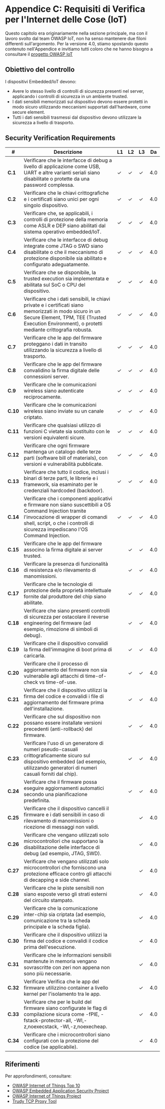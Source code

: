 # Appendice C: Requisiti di Verifica per l'Internet delle Cose (IoT)

Questo capitolo era originariamente nella sezione principale, ma con il lavoro svolto dal team OWASP IoT, non ha senso mantenere due filoni differenti sull'argomento. Per la versione 4.0, stiamo spostando questo contenuto nell'Appendice e invitiamo tutti coloro che ne hanno bisogno a consultare il [progetto OWASP IoT](https://owasp.org/www-project-internet-of-things/)

## Obiettivo del controllo

I dispositivi Embedded/IoT devono:

* Avere lo stesso livello di controlli di sicurezza presenti nel server, applicando i controlli di sicurezza in un ambiente trusted.
* I dati sensibili memorizzati sul dispositivo devono essere protetti in modo sicuro utilizzando meccanismi supportati dall'hardware, come secure element.
* Tutti i dati sensibili trasmessi dal dispositivo devono utilizzare la sicurezza a livello di trasporto.

## Security Verification Requirements

| # | Descrizione | L1 | L2 | L3 | Da |
| --- | --- | --- | --- | -- | -- |
| **C.1** | Verificare che le interfacce di debug a livello di applicazione come USB, UART e altre varianti seriali siano disabilitate o protette da una password complessa. | ✓ | ✓ | ✓ | 4.0 |
| **C.2** | Verificare che le chiavi crittografiche e i certificati siano unici per ogni singolo dispositivo. | ✓ | ✓ | ✓ | 4.0 |
| **C.3** | Verificare che, se applicabili, i controlli di protezione della memoria come ASLR e DEP siano abilitati dal sistema operativo embedded/IoT. | ✓ | ✓ | ✓ | 4.0 |
| **C.4** | Verificare che le interfacce di debug integrate come JTAG o SWD siano disabilitate o che il meccanismo di protezione disponibile sia abilitato e configurato adeguatamente. | ✓ | ✓ | ✓ | 4.0 |
| **C.5** | Verificare che se disponibile, la trusted execution sia implementata e abilitata sul SoC o CPU del dispositivo. | ✓ | ✓ | ✓ | 4.0 |
| **C.6** | Verificare che i dati sensibili, le chiavi private e i certificati siano memorizzati in modo sicuro in un Secure Element, TPM, TEE (Trusted Execution Environment), o protetti mediante crittografia robusta. | ✓ | ✓ | ✓ | 4.0 |
| **C.7** | Verificare che le app del firmware proteggano i dati in transito utilizzando la sicurezza a livello di trasporto. | ✓ | ✓ | ✓ | 4.0 |
| **C.8** | Verificare che le app del firmware convalidino la firma digitale delle connessioni server. | ✓ | ✓ | ✓ | 4.0 |
| **C.9** | Verificare che le comunicazioni wireless siano autenticate reciprocamente. | ✓ | ✓ | ✓ | 4.0 |
| **C.10** | Verificare che le comunicazioni wireless siano inviate su un canale criptato. | ✓ | ✓ | ✓ | 4.0 |
| **C.11** | Verificare che qualsiasi utilizzo di funzioni C vietate sia sostituito con le versioni equivalenti sicure. | ✓ | ✓ | ✓ | 4.0 |
| **C.12** | Verificare che ogni firmware mantenga un catalogo delle terze parti (software bill of materials), con versioni e vulnerabilità pubblicate. | ✓ | ✓ | ✓ | 4.0 |
| **C.13** | Verificare che tutto il codice, inclusi i binari di terze parti, le librerie e i framework, sia esaminato per le credenziali hardcoded (backdoor). | ✓ | ✓ | ✓ | 4.0 |
| **C.14** | Verificare che i componenti applicativi e firmware non siano suscettibili a OS Command Injection tramite l'invocazione di wrapper di comandi shell, script, o che i controlli di sicurezza impediscano l'OS Command Injection. | ✓ | ✓ | ✓ | 4.0 |
| **C.15** | Verificare che le app del firmware associno la firma digitale ai server trusted. | | ✓ | ✓ | 4.0 |
| **C.16** | Verificare la presenza di funzionalità di resistenza e/o rilevamento di manomissioni. | | ✓ | ✓ | 4.0 |
| **C.17** | Verificare che le tecnologie di protezione della proprietà intellettuale fornite dal produttore del chip siano abilitate. | | ✓ | ✓ | 4.0 |
| **C.18** | Verificare che siano presenti controlli di sicurezza per ostacolare il reverse engineering del firmware (ad esempio, rimozione di simboli di debug). | | ✓ | ✓ | 4.0 |
| **C.19** | Verificare che il dispositivo convalidi la firma dell'immagine di boot prima di caricarla. | | ✓ | ✓ | 4.0 |
| **C.20** | Verificare che il processo di aggiornamento del firmware non sia vulnerabile agli attacchi di time-of-check vs time-of-use. | | ✓ | ✓ | 4.0 |
| **C.21** | Verificare che il dispositivo utilizzi la firma del codice e convalidi i file di aggiornamento del firmware prima dell'installazione. | | ✓ | ✓ | 4.0 |
| **C.22** | Verificare che sul dispositivo non possano essere installate versioni precedenti (anti-rollback) del firmware. | | ✓ | ✓ | 4.0 |
| **C.23** | Verificare l'uso di un generatore di numeri pseudo-casuali crittograficamente sicuro sul dispositivo embedded (ad esempio, utilizzando generatori di numeri casuali forniti dal chip). | | ✓ | ✓ | 4.0 |
| **C.24** | Verificare che il firmware possa eseguire aggiornamenti automatici secondo una pianificazione predefinita. | | ✓ | ✓ | 4.0 |
| **C.25** | Verificare che il dispositivo cancelli il firmware e i dati sensibili in caso di rilevamento di manomissioni o ricezione di messaggi non validi. | | | ✓ | 4.0 |
| **C.26** | Verificare che vengano utilizzati solo microcontrollori che supportano la disabilitazione delle interfacce di debug (ad esempio, JTAG, SWD). | | | ✓ | 4.0 |
| **C.27** | Verificare che vengano utilizzati solo microcontrollori che forniscono una protezione efficace contro gli attacchi di decapping e side channel. | | | ✓ | 4.0 |
| **C.28** | Verificare che le piste sensibili non siano esposte verso gli strati esterni del circuito stampato. | | | ✓ | 4.0 |
| **C.29** | Verificare che la comunicazione inter-chip sia criptata (ad esempio, comunicazione tra la scheda principale e la scheda figlia). | | | ✓ | 4.0 |
| **C.30** | Verificare che il dispositivo utilizzi la firma del codice e convalidi il codice prima dell'esecuzione. | | | ✓ | 4.0 |
| **C.31** | Verificare che le informazioni sensibili mantenute in memoria vengano sovrascritte con zeri non appena non sono più necessarie. | | | ✓ | 4.0 |
| **C.32** | Verificare Verifica che le app del firmware utilizzino container a livello kernel per l'isolamento tra le app. | | | ✓ | 4.0 |
| **C.33** | Verificare che per le build del firmware siano configurate le flag di compilazione sicura come -fPIE, -fstack-protector-all, -Wl,-z,noexecstack, -Wl,-z,noexecheap. | | | ✓ | 4.0 |
| **C.34** | Verificare che i microcontrollori siano configurati con la protezione del codice (se applicabile). | | | ✓ | 4.0 |

## Riferimenti

Per approfondimenti, consultare:

* [OWASP Internet of Things Top 10](https://owasp.org/www-pdf-archive/OWASP-IoT-Top-10-2018-final.pdf)
* [OWASP Embedded Application Security Project](https://owasp.org/www-project-embedded-application-security/)
* [OWASP Internet of Things Project](https://owasp.org/www-project-internet-of-things/)
* [Trudy TCP Proxy Tool](https://github.com/praetorian-inc/trudy)
